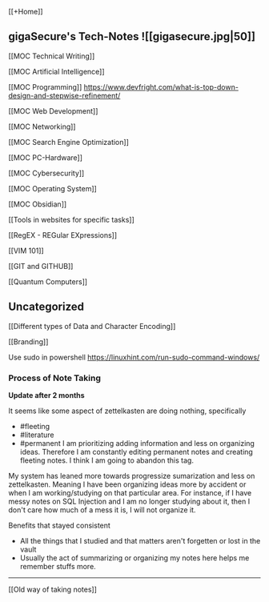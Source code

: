 [[+Home]]
## gigaSecure's Tech-Notes ![[gigasecure.jpg|50]]

[[MOC Technical Writing]]


[[MOC Artificial Intelligence]]


[[MOC Programming]]
https://www.devfright.com/what-is-top-down-design-and-stepwise-refinement/


[[MOC Web Development]]


[[MOC Networking]]


[[MOC Search Engine Optimization]]


[[MOC PC-Hardware]]


[[MOC Cybersecurity]]


[[MOC Operating System]]




[[MOC Obsidian]]


[[Tools in websites for specific tasks]]

[[RegEX - REGular EXpressions]]

[[VIM 101]]

[[GIT and GITHUB]]

[[Quantum Computers]]


## Uncategorized

[[Different types of Data and Character Encoding]]


[[Branding]]


Use sudo in powershell
https://linuxhint.com/run-sudo-command-windows/


### Process of Note Taking
**Update after 2 months**

It seems like some aspect of zettelkasten are doing nothing, specifically 
- #fleeting 
- #literature 
- #permanent 
I am prioritizing adding information and less on organizing ideas. Therefore I am constantly editing permanent notes and creating fleeting notes. I think I am going to abandon this tag.

My system has leaned more towards progressize sumarization and less on zettelkasten. Meaning I have been organizing ideas more by accident or when I am working/studying on that particular area. 
For instance, if I have messy notes on SQL Injection and I am no longer studying about it, then I don't care how much of a mess it is, I will not organize it.

Benefits that stayed consistent
- All the things that I studied and that matters aren't forgetten or lost in the vault
- Usually the act of summarizing or organizing my notes here helps me remember stuffs more. 








---
[[Old way of taking notes]]